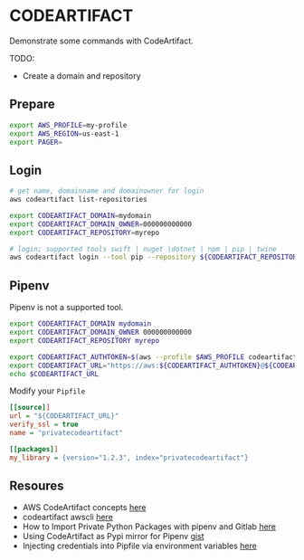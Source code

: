 # CODEARTIFACT

Demonstrate some commands with CodeArtifact.  

TODO:

* Create a domain and repository

## Prepare

```sh
export AWS_PROFILE=my-profile
export AWS_REGION=us-east-1 
export PAGER=
```

## Login

```sh
# get name, domainname and domainowner for login
aws codeartifact list-repositories

export CODEARTIFACT_DOMAIN=mydomain
export CODEARTIFACT_DOMAIN_OWNER=000000000000
export CODEARTIFACT_REPOSITORY=myrepo

# login; supported tools swift | nuget |dotnet | npm | pip | twine  
aws codeartifact login --tool pip --repository ${CODEARTIFACT_REPOSITORY}  --domain ${CODEARTIFACT_DOMAIN} --domain-owner ${CODEARTIFACT_DOMAIN_OWNER}
```

## Pipenv

Pipenv is not a supported tool.  

```sh
export CODEARTIFACT_DOMAIN mydomain
export CODEARTIFACT_DOMAIN_OWNER 000000000000
export CODEARTIFACT_REPOSITORY myrepo

export CODEARTIFACT_AUTHTOKEN=$(aws --profile $AWS_PROFILE codeartifact get-authorization-token --domain $CODEARTIFACT_DOMAIN --domain-owner $CODEARTIFACT_DOMAIN_OWNER --query authorizationToken --output text)
export CODEARTIFACT_URL="https://aws:${CODEARTIFACT_AUTHTOKEN}@${CODEARTIFACT_DOMAIN}-${CODEARTIFACT_DOMAIN_OWNER}.d.codeartifact.${AWS_REGION}.amazonaws.com/pypi/${CODEARTIFACT_REPOSITORY}/simple/"
echo $CODEARTIFACT_URL
```

Modify your `Pipfile`

```ini
[[source]]
url = "${CODEARTIFACT_URL}"
verify_ssl = true
name = "privatecodeartifact"

[[packages]]
my_library = {version="1.2.3", index="privatecodeartifact"}
```

## Resoures

* AWS CodeArtifact concepts [here](https://docs.aws.amazon.com/codeartifact/latest/ug/codeartifact-concepts.html)
* codeartifact awscli [here](https://awscli.amazonaws.com/v2/documentation/api/latest/reference/codeartifact/index.html)
* How to Import Private Python Packages with pipenv and Gitlab [here](https://medium.com/@matt_tich/how-to-use-private-python-packages-with-pipenv-and-gitlab-8d35f73e5329)
* Using CodeArtifact as Pypi mirror for Pipenv [gist](https://gist.github.com/smparekh/a2bf43e514f65b920c8ca8fb55aaefbb)
* Injecting credentials into Pipfile via environment variables [here](https://pipenv.pypa.io/en/latest/credentials.html)
